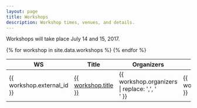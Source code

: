 ```yaml
---
layout: page
title: Workshops
description: Workshop times, venues, and details.
---
```


Workshops will take place July 14 and 15, 2017.

<table class="table table-striped table-workshop">
  <thead>
    <tr>
      <th width="15%" align="center">WS</th>
      <th width="38%">Title</th>
      <th width="32%">Organizers</th>
      <th width="5%">Date</th>
      <!-- <th width="10%">Room</th> -->
    </tr>
  </thead>
  <tbody>
    {% for workshop in site.data.workshops %}
    <tr>
      <td>{{ workshop.external_id }}</td>
      <td><a href="
      {% if workshop.url %}
      {{ workshop.url }}
      {% else %}
      {{ workshop.external_id | replace: '-', '' | downcase }}/
      {% endif %}
      ">{{ workshop.title }}</a></td>
      <td>
        {{ workshop.organizers | replace: ',', '<br/>' }}
      </td>
      <td>{{ workshop.date }}</td>
      <!-- <td>{{ workshop.room }}</td> -->
    </tr>
    {% endfor %}
  </tbody>
</table>
